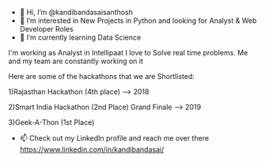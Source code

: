 - 👋 Hi, I’m @kandibandasaisanthosh
- 👀 I’m interested in New Projects in Python and looking for Analyst & Web Developer Roles 
- 🌱 I’m currently learning Data Science


I'm working as Analyst in Intellipaat
I love to Solve real time problems. Me and my team are constantly working on it

Here are some of the hackathons that we are Shortlisted:

1)Rajasthan Hackathon (4th place) --> 2018

2)Smart India Hackathon (2nd Place) Grand Finale --> 2019

3)Geek-A-Thon (1st Place) 

- 📫 Check out my LinkedIn profile and reach me over there https://www.linkedin.com/in/kandibandasai/




